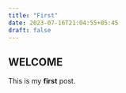 ```yaml
---
title: "First"
date: 2023-07-16T21:04:55+05:45
draft: false
---
```


## WELCOME

This is my **first** post.
